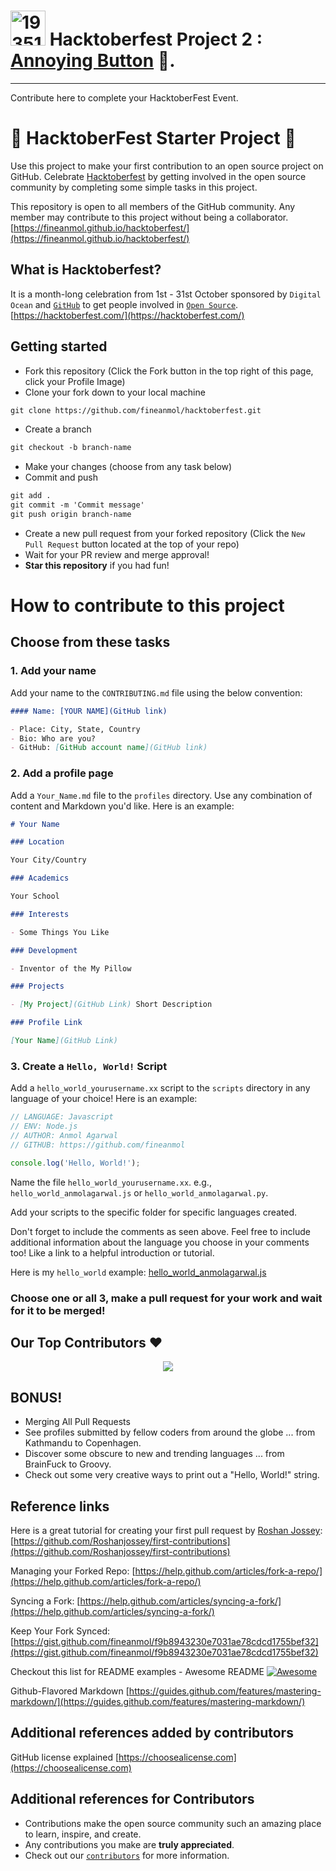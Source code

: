 # <img width="56" alt="193515452-ebdf9e40-b074-4cfe-b19d-716d66b7e724" src="https://user-images.githubusercontent.com/81232337/195917410-5f0419a0-e955-4567-ace9-d4a629e7f45f.png"> Hacktoberfest Project 2 : [Annoying Button](https://github.com/fineanmol/Annoying-submit-button) 🎉.




-----------------------------------------------------------------------------------------------------------------------------------------------------------

Contribute here to complete your HacktoberFest Event. 

# 🎃 HacktoberFest Starter Project 🎃

Use this project to make your first contribution to an open source project on GitHub.
Celebrate [Hacktoberfest](https://hacktoberfest.com/) by getting involved in the open source community by completing some simple tasks in this project.

This repository is open to all members of the GitHub community. Any member may contribute to this project without being a collaborator.
[https://fineanmol.github.io/hacktoberfest/](https://fineanmol.github.io/hacktoberfest/)

## What is Hacktoberfest?

It is a month-long celebration from 1st - 31st October sponsored by `Digital Ocean` and [`GitHub`](https://dev.to/this-is-learning/hacktoberfest-2022-is-almost-there-get-ready-4ifb) to get people involved in [`Open Source`](https://github.com/open-source). 
[https://hacktoberfest.com/](https://hacktoberfest.com/)


## Getting started

- Fork this repository (Click the Fork button in the top right of this page, click your Profile Image)
- Clone your fork down to your local machine

```markdown
git clone https://github.com/fineanmol/hacktoberfest.git
```

- Create a branch

```markdown
git checkout -b branch-name
```

- Make your changes (choose from any task below)
- Commit and push

```markdown
git add .
git commit -m 'Commit message'
git push origin branch-name
```

- Create a new pull request from your forked repository (Click the `New Pull Request` button located at the top of your repo)
- Wait for your PR review and merge approval!
- **Star this repository** if you had fun!

# How to contribute to this project

## Choose from these tasks

### 1. Add your name

Add your name to the `CONTRIBUTING.md` file using the below convention:

```markdown
#### Name: [YOUR NAME](GitHub link)

- Place: City, State, Country
- Bio: Who are you?
- GitHub: [GitHub account name](GitHub link)
```

### 2. Add a profile page

Add a `Your_Name.md` file to the `profiles` directory. Use any combination of content and Markdown you'd like. Here is an example:

```markdown
# Your Name

### Location

Your City/Country

### Academics

Your School

### Interests

- Some Things You Like

### Development

- Inventor of the My Pillow

### Projects

- [My Project](GitHub Link) Short Description

### Profile Link

[Your Name](GitHub Link)
```

### 3. Create a `Hello, World!` Script

Add a `hello_world_yourusername.xx` script to the `scripts` directory in any language of your choice! Here is an example:

```Javascript
// LANGUAGE: Javascript
// ENV: Node.js
// AUTHOR: Anmol Agarwal
// GITHUB: https://github.com/fineanmol

console.log('Hello, World!');
```

Name the file `hello_world_yourusername.xx`. e.g., `hello_world_anmolagarwal.js` or `hello_world_anmolagarwal.py`.

Add your scripts to the specific folder for specific languages created.

Don't forget to include the comments as seen above. Feel free to include additional information about the language you choose in your comments too! Like a link to a helpful introduction or tutorial.

Here is my `hello_world` example: [hello_world_anmolagarwal.js](https://github.com/fineanmol/hacktoberfest/blob/master/scripts/hello_world_anmol_agarwal.js)

### Choose one or all 3, make a pull request for your work and wait for it to be merged!

## Our Top Contributors ♥️
<p align="center"><a href="https://github.com/fineanmol/hacktoberfest/graphs/contributors">
  <img src="https://contributors-img.web.app/image?repo=fineanmol/hacktoberfest" />
</a></p>


## BONUS!
- Merging All Pull Requests
- See profiles submitted by fellow coders from around the globe ... from Kathmandu to Copenhagen.
- Discover some obscure to new and trending languages ... from BrainFuck to Groovy.
- Check out some very creative ways to print out a "Hello, World!" string.

## Reference links

Here is a great tutorial for creating your first pull request by [Roshan Jossey](https://github.com/Roshanjossey):
[https://github.com/Roshanjossey/first-contributions](https://github.com/Roshanjossey/first-contributions)

Managing your Forked Repo: [https://help.github.com/articles/fork-a-repo/](https://help.github.com/articles/fork-a-repo/)

Syncing a Fork: [https://help.github.com/articles/syncing-a-fork/](https://help.github.com/articles/syncing-a-fork/)

Keep Your Fork Synced: [https://gist.github.com/fineanmol/f9b8943230e7031ae78cdcd1755bef32](https://gist.github.com/fineanmol/f9b8943230e7031ae78cdcd1755bef32)

Checkout this list for README examples - Awesome README [![Awesome](https://cdn.rawgit.com/sindresorhus/awesome/d7305f38d29fed78fa85652e3a63e154dd8e8829/media/badge.svg)](https://github.com/sindresorhus/awesome)

Github-Flavored Markdown [https://guides.github.com/features/mastering-markdown/](https://guides.github.com/features/mastering-markdown/)

## Additional references added by contributors

GitHub license explained [https://choosealicense.com](https://choosealicense.com)

## Additional references for Contributors
- Contributions make the open source community such an amazing place to learn, inspire, and create.
- Any contributions you make are **truly appreciated**.
- Check out our [`contributors`](./CONTRIBUTING.md) for more information.
